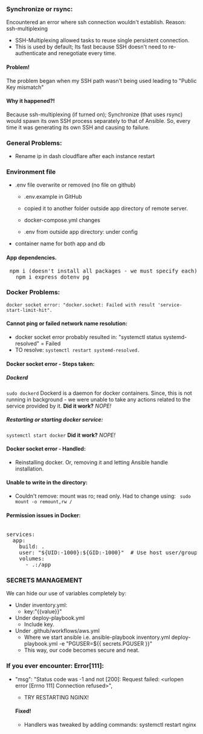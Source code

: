 ### Synchronize or rsync:
Encountered an error where ssh connection wouldn't establish.
Reason: ssh-multiplexing
- SSH-Multiplexing allowed tasks to reuse single persistent connection.
- This is used by default; Its fast because SSH doesn't need to re-authenticate and renegotiate every time.
  
#### Problem!
The problem began when my SSH path wasn't being used leading to "Public Key mismatch"

#### Why it happened?!
Because ssh-multiplexing (if turned on); Synchronize (that uses rsync) would spawn its own SSH process separately to that of Ansible. So, every time it was generating its own SSH and causing to failure.

### General Problems:
- Rename ip in dash cloudflare after each instance restart

### Environment file

- .env file overwrite or removed (no file on github)

	- .env.example in GitHub 

	- copied it to another folder outside app directory of remote server.

	- docker-compose.yml changes

	- .env from outside app directory: under config

- container name for both app and db

#### App dependencies. 

<pre> npm i (doesn't install all packages - we must specify each)
   npm i express dotenv pg </pre>

### Docker Problems:

```docker socket error: "docker.socket: Failed with result 'service-start-limit-hit".```

#### Cannot ping or failed network name resolution:

- docker socket error probably resulted in:
  "systemctl status systemd-resolved" = Failed
 - TO resolve: ```systemctl restart systemd-resolved.```

#### Docker socket error - Steps taken:

 ##### Dockerd
 ```sudo dockerd```
 Dockerd is a daemon for docker containers. Since, this is not running in   background - we were unable to take any actions related to the service     provided by it.
**Did it work?**
*NOPE!*

 ##### Restarting or starting docker service:
 ```systemctl start docker```
**Did it work?**
*NOPE!*

#### Docker socket error - Handled:
- Reinstalling docker. Or, removing it and letting Ansible handle installation.

#### Unable to write in the directory:
- Couldn't remove: mount was ro; read only. Had to change using:
	``` sudo mount -o remount,rw /```
#### Permission issues in Docker:
<pre> 
services:
  app:
    build: .
    user: "${UID:-1000}:${GID:-1000}"  # Use host user/group
    volumes:
      - .:/app 
</pre>
### SECRETS MANAGEMENT

We can hide our use of variables completely by:
- Under inventory.yml:
	- key:"{{value}}"
- Under deploy-playbook.yml
	- Include key.
- Under .github/workflows/aws.yml
	- Where we start ansible i.e. ansible-playbook inventory.yml deploy-playbook.yml -e "PGUSER=${{ secrets.PGUSER }}"
	- This way, our code becomes secure and neat.

### If you ever encounter: Error[111]:
- "msg": "Status code was -1 and not [200]: Request failed: <urlopen error [Errno 111] Connection refused>",
	- TRY RESTARTING NGINX!

	#### Fixed!
	- Handlers was tweaked by adding commands: systemctl restart nginx
